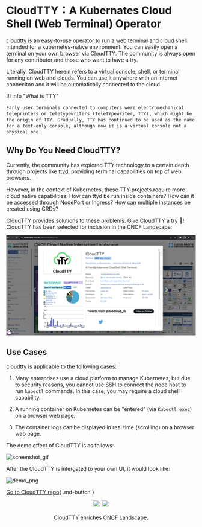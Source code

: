 # CloudTTY：A Kubernates Cloud Shell (Web Terminal) Operator

cloudtty is an easy-to-use operator to run a web terminal and cloud shell intended for a kubernetes-native environment. You can easily open a terminal on your own browser via CloudTTY. The community is always open for any contributor and those who want to have a try.

Literally, CloudTTY herein refers to a virtual console, shell, or terminal running on web and clouds. You can use it anywhere with an internet conneciton and it will be automatically connected to the cloud.

!!! info "What is TTY"

    Early user terminals connected to computers were electromechanical teleprinters or teletypewriters (TeleTYpewriter, TTY), which might be the origin of TTY. Gradually, TTY has continued to be used as the name for a text-only console, although now it is a virtual console not a physical one.

## Why Do You Need CloudTTY?

Currently, the community has explored TTY technology to a certain depth through projects like
[ttyd](https://github.com/tsl0922/ttyd), providing terminal capabilities on top of web browsers.

However, in the context of Kubernetes, these TTY projects require more cloud native capabilities.
How can ttyd be run inside containers? How can it be accessed through NodePort or Ingress?
How can multiple instances be created using CRDs?

CloudTTY provides solutions to these problems. Give CloudTTY a try 🎉!
CloudTTY has been selected for inclusion in the CNCF Landscape:

![landscape](./images/cloudtty.png)

## Use Cases

cloudtty is applicable to the following cases:

1. Many enterprises use a cloud platform to manage Kubernetes, but due to security reasons,
   you cannot use SSH to connect the node host to run `kubectl` commands.
   In this case, you may require a cloud shell capability.

2. A running container on Kubernetes can be "entered" (via `Kubectl exec`) on a browser web page.

3. The container logs can be displayed in real time (scrolling) on a browser web page.

The demo effect of CloudTTY is as follows:

![screenshot_gif](https://github.com/cloudtty/cloudtty/raw/main/docs/snapshot.gif)

After the CloudTTY is intergated to your own UI, it would look like:

![demo_png](https://github.com/cloudtty/cloudtty/raw/main/docs/demo.png)

[Go to CloudTTY repo](https://github.com/cloudtty/cloudtty){ .md-button }

<p align="center">
<img src="https://landscape.cncf.io/images/left-logo.svg" width="150"/>&nbsp;&nbsp;<img src="https://landscape.cncf.io/images/right-logo.svg" width="200"/>
<br/><br/>
CloudTTY enriches <a href="https://landscape.cncf.io/?selected=cloud-tty">CNCF Landscape.</a>
</p>
